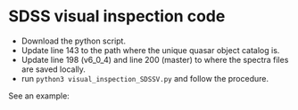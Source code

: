# SDSS visual inspection code
- Download the python script.
- Update line 143 to the path where the unique quasar object catalog is.
- Update line 198 (v6_0_4) and line 200 (master) to where the spectra files are saved locally.
- run `python3 visual_inspection_SDSSV.py` and follow the procedure.

See an example:

